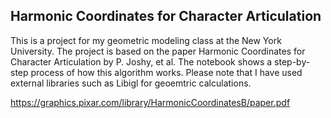 ## Harmonic Coordinates for Character Articulation

This is a project for my geometric modeling class at the New York University. The project is based on the paper Harmonic Coordinates for Character Articulation by P. Joshy, et al.
The notebook shows a step-by-step process of how this algorithm works. Please note that I have used external libraries such as Libigl for geoemtric calculations.

https://graphics.pixar.com/library/HarmonicCoordinatesB/paper.pdf
